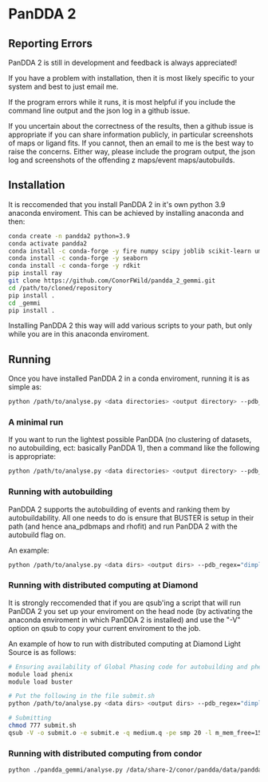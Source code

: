 # PanDDA 2

## Reporting Errors

PanDDA 2 is still in development and feedback is always appreciated! 

If you have a problem with installation, then it is most likely specific to your system and best to just email me.

If the program errors while it runs, it is most helpful if you include the command line output and the json log in a github issue. 

If you uncertain about the correctness of the results, then a github issue is appropriate if you can share information publicly, in particular screenshots of maps or ligand fits. If you cannot, then an email to me is the best way to raise the concerns. Either way, please include the program output, the json log and screenshots of the offending z maps/event maps/autobuilds.

## Installation

It is reccomended that you install PanDDA 2 in it's own python 3.9 anaconda enviroment. This can be achieved by installing anaconda and then:

```bash
conda create -n pandda2 python=3.9
conda activate pandda2
conda install -c conda-forge -y fire numpy scipy joblib scikit-learn umap-learn bokeh dask dask-jobqueue hdbscan matplotlib
conda install -c conda-forge -y seaborn
conda install -c conda-forge -y rdkit
pip install ray
git clone https://github.com/ConorFWild/pandda_2_gemmi.git
cd /path/to/cloned/repository
pip install .
cd _gemmi
pip install .

```

Installing PanDDA 2 this way will add various scripts to your path, but only while you are in this anaconda enviroment.



## Running

Once you have installed PanDDA 2 in a conda enviroment, running it is as simple as:

```bash
python /path/to/analyse.py <data directories> <output directory> --pdb_regex="dimple.pdb" --mtz_regex="dimple.mtz" <options>

```


### A minimal run

If you want to run the lightest possible PanDDA (no clustering of datasets, no autobuilding, ect: basically PanDDA 1), then a command like the following is appropriate:

```bash
python /path/to/analyse.py <data directories> <output directory> --pdb_regex="dimple.pdb" --mtz_regex="dimple.mtz" --autobuild=False --rank_method="size" --comparison_strategy="high_res_random" <options>

```


### Running with autobuilding
PanDDA 2 supports the autobuilding of events and ranking them by autobuildability. All one needs to do is ensure that BUSTER is setup in their path (and hence ana_pdbmaps and rhofit) and run PanDDA 2 with the autobuild flag on.

An example:
```bash
python /path/to/analyse.py <data dirs> <output dirs> --pdb_regex="dimple.pdb" --mtz_regex="dimple.mtz" --structure_factors='("2FOFCWT","PH2FOFCWT")' --autobuild=True <options>

```


### Running with distributed computing at Diamond

It is strongly reccomended that if you are qsub'ing a script that will run PanDDA 2 you set up your enviroment on the head node (by activating the anaconda enviroment in which PanDDA 2 is installed) and use the "-V" option on qsub to copy your current enviroment to the job.

An example of how to run with distributed computing at Diamond Light Source is as follows:
```bash
# Ensuring availability of Global Phasing code for autobuilding and phenix for building cifs
module load phenix
module load buster

# Put the following in the file submit.sh
python /path/to/analyse.py <data dirs> <output dirs> --pdb_regex="dimple.pdb" --mtz_regex="dimple.mtz" --structure_factors='("2FOFCWT","PH2FOFCWT")' --global_processing="distributed" <options>

# Submitting
chmod 777 submit.sh
qsub -V -o submit.o -e submit.e -q medium.q -pe smp 20 -l m_mem_free=15G submit.sh

```


### Running with distributed computing from condor
```bash
python ./pandda_gemmi/analyse.py /data/share-2/conor/pandda/data/pandda_inputs/BRD1 /data/share-2/conor/pandda/output/pandda_2_BRD1 --pdb_regex="dimple.pdb" --mtz_regex="dimple.mtz" --structure_factors='("FWT","PHWT")' --autobuild=True --global_processing="distributed" --distributed_scheduler="HTCONDOR" --local_cpus=20

```

